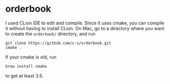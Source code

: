 # orderbook

I used CLion IDE to edit and compile. Since it uses cmake, you can compile it without having to install CLion.
On Mac, go to a directory where you want to create the `orderbook/` directory, and run

```
git clone https://github.com/c-s/orderbook.git
cmake .
```
If your cmake is old, run

```
brew install cmake
```
to get at least 3.5.
